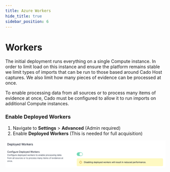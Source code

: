 ```yaml
---
title: Azure Workers
hide_title: true
sidebar_position: 6
---
```


# Workers 

The initial deployment runs everything on a single Compute instance. In order to limit load on this instance and ensure the platform remains stable we limit types of imports that can be run to those based around Cado Host captures. We also limit how many pieces of evidence can be processed at once.

To enable processing data from all sources or to process many items of evidence at once, Cado must be configured to allow it to run imports on additional Compute instances.

### Enable Deployed Workers

1. Navigate to **Settings** > **Advanced** (Admin required)
2. Enable **Deployed Workers** (This is needed for full acquisition)

![EBS Workers](/static/img/ebs-workers.png)
